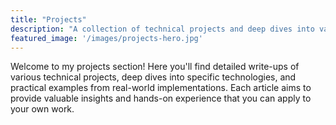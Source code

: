 ```yaml
---
title: "Projects"
description: "A collection of technical projects and deep dives into various technologies"
featured_image: '/images/projects-hero.jpg'
---
```


Welcome to my projects section! Here you'll find detailed write-ups of various technical projects, deep dives into specific technologies, and practical examples from real-world implementations. Each article aims to provide valuable insights and hands-on experience that you can apply to your own work. 
